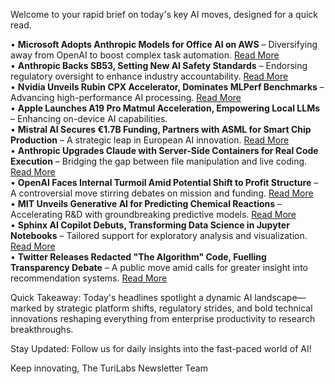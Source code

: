 Welcome to your rapid brief on today's key AI moves, designed for a quick read.

• **Microsoft Adopts Anthropic Models for Office AI on AWS** – Diversifying away from OpenAI to boost complex task automation. [Read More](https://www.reuters.com/business/microsoft-use-some-ai-anthropic-shift-openai-information-reports-2025-09-09/)  
• **Anthropic Backs SB53, Setting New AI Safety Standards** – Endorsing regulatory oversight to enhance industry accountability. [Read More](https://www.anthropic.com/news/anthropic-is-endorsing-sb-53)  
• **Nvidia Unveils Rubin CPX Accelerator, Dominates MLPerf Benchmarks** – Advancing high-performance AI processing. [Read More](https://hothardware.com/news/nvidia-rubin-cpx-blackwell-mlperf)  
• **Apple Launches A19 Pro Matmul Acceleration, Empowering Local LLMs** – Enhancing on-device AI capabilities.  
• **Mistral AI Secures €1.7B Funding, Partners with ASML for Smart Chip Production** – A strategic leap in European AI innovation. [Read More](https://mistral.ai/news/mistral-ai-raises-1-7-b-to-accelerate-technological-progress-with-ai)  
• **Anthropic Upgrades Claude with Server-Side Containers for Real Code Execution** – Bridging the gap between file manipulation and live coding. [Read More](https://www.anthropic.com/news/create-files)  
• **OpenAI Faces Internal Turmoil Amid Potential Shift to Profit Structure** – A controversial move stirring debates on mission and funding. [Read More](https://www.wsj.com/tech/ai/openai-for-profit-conversion-opposition-07ea7e25)  
• **MIT Unveils Generative AI for Predicting Chemical Reactions** – Accelerating R&D with groundbreaking predictive models. [Read More](https://news.mit.edu/2025/generative-ai-approach-to-predicting-chemical-reactions-0903)  
• **Sphinx AI Copilot Debuts, Transforming Data Science in Jupyter Notebooks** – Tailored support for exploratory analysis and visualization. [Read More](https://www.sphinx.ai/)  
• **Twitter Releases Redacted "The Algorithm" Code, Fuelling Transparency Debate** – A public move amid calls for greater insight into recommendation systems. [Read More](https://github.com/twitter/the-algorithm)

Quick Takeaway: Today's headlines spotlight a dynamic AI landscape—marked by strategic platform shifts, regulatory strides, and bold technical innovations reshaping everything from enterprise productivity to research breakthroughs.

Stay Updated: Follow us for daily insights into the fast-paced world of AI!

Keep innovating, 
The TuriLabs Newsletter Team